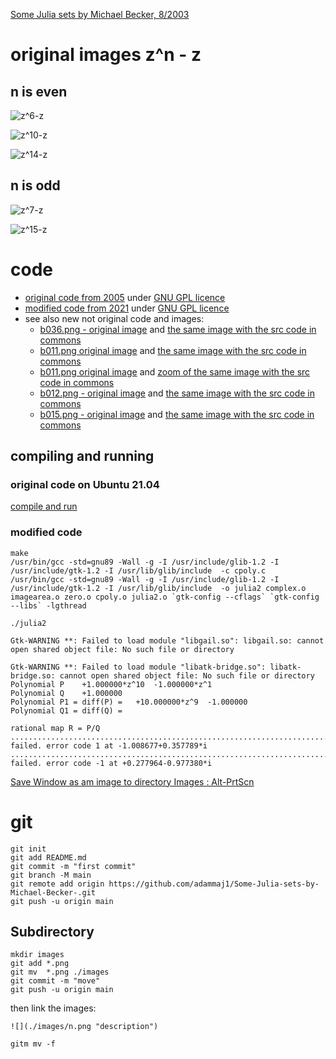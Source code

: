 



[Some Julia sets by Michael Becker, 8/2003](https://web.archive.org/web/20161024132306/http://www.ijon.de/mathe/julia/index.html)




#  original images z^n - z

## n is even 
![](./images/z6-z.png "z^6-z")   

![](./images/z10-z.png "z^10-z")   

![](./images/z14-z.png "z^14-z")   

## n is odd 
![](./images/z7-z.png "z^7-z")   

![](./images/z15-z.png "z^15-z")   


# code 
* [original code from 2005](./src/2005) under [GNU GPL licence](http://gnugpl.org/)
* [modified code from 2021](./src/2021) under [GNU GPL licence](http://gnugpl.org/)
* see also new not original code and images: 
  * [b036.png - original image](https://web.archive.org/web/20161024194536im_/http://www.ijon.de/mathe/julia/sets/b036.png) and [the same image with the src code in commons  ](https://commons.wikimedia.org/wiki/File:Julia_set_f(z)%3D1_over_az5%2Bz3%2Bbz.png)
  * [b011.png original image](https://web.archive.org/web/20161024194536im_/http://www.ijon.de/mathe/julia/sets/b011.png) and [the same image with the src code in commons](https://commons.wikimedia.org/wiki/File:Julia_set_p(z)%3D_z%5E3%2B(1.0149042485835864102%2B0.10183008497976470119i)*z.png)
  * [b011.png original image](https://web.archive.org/web/20161024194536im_/http://www.ijon.de/mathe/julia/sets/b011.png) and [zoom of the same image with the src code  in commons](https://commons.wikimedia.org/wiki/File:Julia_set_p(z)%3D_z%5E3%2B(1.0149042485835864102%2B0.10183008497976470119i)*z;_(zoom).png)
  * [b012.png - original image](https://web.archive.org/web/20161024194536im_/http://www.ijon.de/mathe/julia/sets/b012.png) and [the same image with the src code in commons ](https://commons.wikimedia.org/wiki/File:Julia_set_for_f(z)_%3D_z%5E3_%2Bz*(0.1008317508132964*i_%2B_1.004954206930806).png)
  * [b015.png - original image](https://web.archive.org/web/20160504150529im_/http://www.ijon.de/mathe/julia/sets/b015.png) and [the same image with the src code in commons ]( https://commons.wikimedia.org/wiki/File:Julia_set_for_f(z)%3D_z%5E14-z.png#%7B%7Bint%3Afiledesc%7D%7D)


## compiling and running 

### original code on Ubuntu 21.04

[compile and run ](/doc/INSTALL.md)

### modified code 

```
make
/usr/bin/gcc -std=gnu89 -Wall -g -I /usr/include/glib-1.2 -I /usr/include/gtk-1.2 -I /usr/lib/glib/include  -c cpoly.c
/usr/bin/gcc -std=gnu89 -Wall -g -I /usr/include/glib-1.2 -I /usr/include/gtk-1.2 -I /usr/lib/glib/include  -o julia2 complex.o imagearea.o zero.o cpoly.o julia2.o `gtk-config --cflags` `gtk-config --libs` -lgthread

./julia2

Gtk-WARNING **: Failed to load module "libgail.so": libgail.so: cannot open shared object file: No such file or directory

Gtk-WARNING **: Failed to load module "libatk-bridge.so": libatk-bridge.so: cannot open shared object file: No such file or directory
Polynomial P 	+1.000000*z^10	-1.000000*z^1	
Polynomial Q 	+1.000000
Polynomial P1 = diff(P) =  	+10.000000*z^9	-1.000000
Polynomial Q1 = diff(Q) =  	

rational map R = P/Q 
..................................................................................................................................................................................................................................................................................................................zero failed. error code 1 at -1.008677+0.357789*i
.......................................................................................................................................................................................................................................................................................................................................................................................................................................................................................................zero failed. error code -1 at +0.277964-0.977380*i

```


[Save Window as am image to directory Images : Alt-PrtScn](https://askubuntu.com/questions/220225/how-can-i-print-screen-just-one-window-and-not-my-entire-desktop)

# git
```git
git init
git add README.md
git commit -m "first commit"
git branch -M main
git remote add origin https://github.com/adammaj1/Some-Julia-sets-by-Michael-Becker-.git
git push -u origin main
```



## Subdirectory

```git
mkdir images
git add *.png
git mv  *.png ./images
git commit -m "move"
git push -u origin main
```

then link the images:


```
![](./images/n.png "description") 
```


```
gitm mv -f 
```
